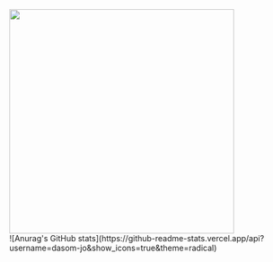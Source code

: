 <div>
  <img src="https://github.com/user-attachments/assets/e16996b3-8ffb-4f05-9329-e6e97f25bb17" width="400" height="400" />
</div>
<span>
  ![Anurag's GitHub stats](https://github-readme-stats.vercel.app/api?username=dasom-jo&show_icons=true&theme=radical)
</span>

